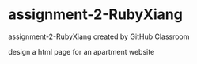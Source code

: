 # assignment-2-RubyXiang
assignment-2-RubyXiang created by GitHub Classroom

design a html page for an apartment website
